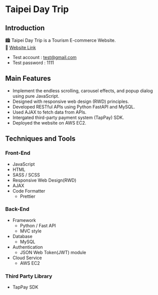 # Taipei Day Trip
## Introduction
🏙️ Taipei Day Trip is a Tourism E-commerce Website.     
🔗 [Website Link](http://54.243.157.143:8000/)
* Test account : test@gmail.com
* Test password : 1111
## Main Features
* Implement the endless scrolling, carousel effects, and popup dialog using pure JavaScript.
* Designed with responsive web design (RWD) principles.
* Developed RESTful APIs using Python FastAPI and MySQL.
* Used AJAX to fetch data from APIs.
* Intergated third-party payment system (TapPay) SDK.
* Deployed the website on AWS EC2.
## Techniques and Tools
### Front-End
* JavaScript
* HTML
* SASS / SCSS
* Responsive Web Design(RWD)
* AJAX
* Code Formatter
  * Prettier
### Back-End
* Framework
  * Python / Fast API
  * MVC style
* Database
  * MySQL
* Authentication
  * JSON Web Token(JWT) module
* Cloud Service
  * AWS EC2
### Third Party Library
* TapPay SDK
